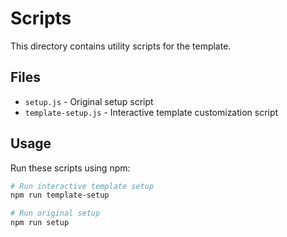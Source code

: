# Scripts

This directory contains utility scripts for the template.

## Files

- `setup.js` - Original setup script
- `template-setup.js` - Interactive template customization script

## Usage

Run these scripts using npm:

```bash
# Run interactive template setup
npm run template-setup

# Run original setup
npm run setup
```
